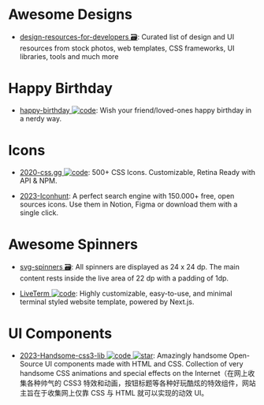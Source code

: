 # Awesome Designs

- [design-resources-for-developers 🗃️](https://github.com/bradtraversy/design-resources-for-developers): Curated list of design and UI resources from stock photos, web templates, CSS frameworks, UI libraries, tools and much more

# Happy Birthday

- [happy-birthday ![code](https://ng-tech.icu/assets/code.svg)](https://github.com/faahim/happy-birthday): Wish your friend/loved-ones happy birthday in a nerdy way.

# Icons

- [2020-css.gg ![code](https://ng-tech.icu/assets/code.svg)](https://github.com/astrit/css.gg): 500+ CSS Icons. Customizable, Retina Ready with API & NPM.

- [2023-Iconhunt](https://www.iconhunt.site/): A perfect search engine with 150.000+ free, open sources icons. Use them in Notion, Figma or download them with a single click.

# Awesome Spinners

- [svg-spinners 🗃️](https://github.com/n3r4zzurr0/svg-spinners): All spinners are displayed as 24 x 24 dp. The main content rests inside the live area of 22 dp with a padding of 1dp.

- [LiveTerm ![code](https://ng-tech.icu/assets/code.svg)](https://github.com/Cveinnt/LiveTerm): Highly customizable, easy-to-use, and minimal terminal styled website template, powered by Next.js.

# UI Components

- [2023-Handsome-css3-lib ![code](https://ng-tech.icu/assets/code.svg) ![star](https://img.shields.io/github/stars/ZiYi0414/handsome-css3-lib)](https://github.com/ZiYi0414/handsome-css3-lib): Amazingly handsome Open-Source UI components made with HTML and CSS. Collection of very handsome CSS animations and special effects on the Internet（在网上收集各种帅气的 CSS3 特效和动画，按钮标题等各种好玩酷炫的特效组件，网站主旨在于收集网上仅靠 CSS 与 HTML 就可以实现的动效 UI。
